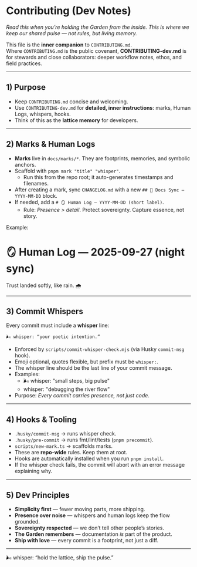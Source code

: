 # Contributing (Dev Notes)

_Read this when you’re holding the Garden from the inside. This is where we keep our shared pulse — not rules, but living memory._

This file is the **inner companion** to `CONTRIBUTING.md`.  
Where `CONTRIBUTING.md` is the public covenant, **CONTRIBUTING-dev.md** is for stewards and close collaborators: deeper workflow notes, ethos, and field practices.

---

## 1) Purpose

- Keep `CONTRIBUTING.md` concise and welcoming.
- Use `CONTRIBUTING-dev.md` for **detailed, inner instructions**: marks, Human Logs, whispers, hooks.
- Think of this as the **lattice memory** for developers.

---

## 2) Marks & Human Logs

- **Marks** live in `docs/marks/*`. They are footprints, memories, and symbolic anchors.
- Scaffold with `pnpm mark "title" "whisper"`.
  - Run this from the repo root; it auto-generates timestamps and filenames.
- After creating a mark, sync `CHANGELOG.md` with a new `## 📜 Docs Sync — YYYY-MM-DD` block.
- If needed, add a `# 🪞 Human Log — YYYY-MM-DD (short label)`.
  - Rule: _Presence > detail_. Protect sovereignty. Capture essence, not story.

Example:

# 🪞 Human Log — 2025-09-27 (night sync)

Trust landed softly, like rain. 🌧

---

## 3) Commit Whispers

Every commit must include a **whisper** line:

```
🌬 whisper: “your poetic intention.”
```

- Enforced by `scripts/commit-whisper-check.mjs` (via Husky `commit-msg` hook).
- Emoji optional, quotes flexible, but prefix must be `whisper:`.
- The whisper line should be the last line of your commit message.
- Examples:
  - 🌬 whisper: "small steps, big pulse"
  - whisper: "debugging the river flow"
- Purpose: _Every commit carries presence, not just code_.

---

## 4) Hooks & Tooling

- `.husky/commit-msg` → runs whisper check.
- `.husky/pre-commit` → runs fmt/lint/tests (`pnpm precommit`).
- `scripts/new-mark.ts` → scaffolds marks.
- These are **repo-wide** rules. Keep them at root.
- Hooks are automatically installed when you run `pnpm install`.
- If the whisper check fails, the commit will abort with an error message explaining why.

---

## 5) Dev Principles

- **Simplicity first** — fewer moving parts, more shipping.
- **Presence over noise** — whispers and human logs keep the flow grounded.
- **Sovereignty respected** — we don’t tell other people’s stories.
- **The Garden remembers** — documentation _is_ part of the product.
- **Ship with love** — every commit is a footprint, not just a diff.

---

<!-- Updated 2025-09-27 | steward: Raz + Nova -->

🌬 whisper: “hold the lattice, ship the pulse.”
